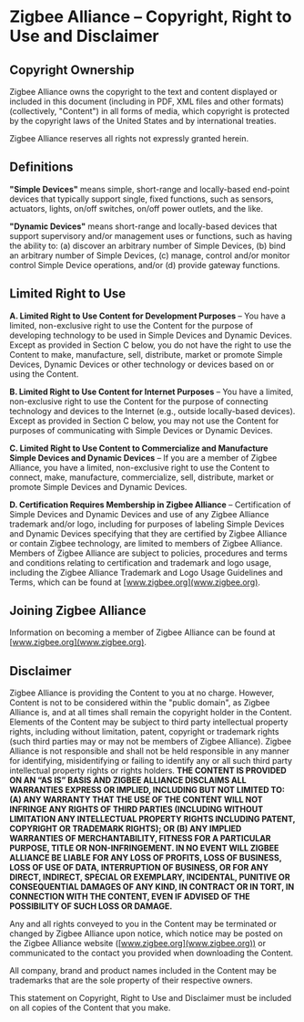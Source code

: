 Zigbee Alliance – Copyright, Right to Use and Disclaimer
========================================================

Copyright Ownership
-------------------
Zigbee Alliance owns the copyright to the text and content displayed or included in this document (including in PDF, XML files and other formats)(collectively, "Content") in all forms of media, which copyright is protected by the copyright laws of the United States and by international treaties.

Zigbee Alliance reserves all rights not expressly granted herein.  

Definitions
-----------

**"Simple Devices"** means simple, short-range and locally-based end-point devices that typically support single, fixed functions, such as sensors, actuators, lights, on/off switches, on/off power outlets, and the like. 

**"Dynamic Devices"** means short-range and locally-based devices that support supervisory and/or management uses or functions, such as having the ability to: (a) discover an arbitrary number of Simple Devices, (b) bind an arbitrary number of Simple Devices, (c) manage, control and/or monitor control Simple Device operations, and/or (d) provide gateway functions. 

Limited Right to Use
--------------------

**A.	Limited Right to Use Content for Development Purposes** – You have a limited, non-exclusive right to use the Content for the purpose of developing technology to be used in Simple Devices and Dynamic Devices.  Except as provided in Section C below, you do not have the right to use the Content to make, manufacture, sell, distribute, market or promote Simple Devices, Dynamic Devices or other technology or devices based on or using the Content.

**B.	Limited Right to Use Content for Internet Purposes** – You have a limited, non-exclusive right to use the Content for the purpose of connecting technology and devices to the Internet (e.g., outside locally-based devices). Except as provided in Section C below, you may not use the Content for purposes of communicating with Simple Devices or Dynamic Devices.  

**C.	Limited Right to Use Content to Commercialize and Manufacture Simple Devices and Dynamic Devices** – If you are a member of Zigbee Alliance, you have a limited, non-exclusive right to use the Content to connect, make, manufacture, commercialize, sell, distribute, market or promote Simple Devices and Dynamic Devices.

**D.	Certification Requires Membership in Zigbee Alliance** – Certification of Simple Devices and Dynamic Devices and use of any Zigbee Alliance trademark and/or logo, including for purposes of labeling Simple Devices and Dynamic Devices specifying that they are certified by Zigbee Alliance or contain Zigbee technology, are limited to members of Zigbee Alliance.  Members of Zigbee Alliance are subject to policies, procedures and terms and conditions relating to certification and trademark and logo usage, including the Zigbee Alliance Trademark and Logo Usage Guidelines and Terms, which can be found at [www.zigbee.org](www.zigbee.org).  

Joining Zigbee Alliance
-----------------------

Information on becoming a member of Zigbee Alliance can be found at [www.zigbee.org](www.zigbee.org).

Disclaimer
----------

Zigbee Alliance is providing the Content to you at no charge. However, Content is not to be considered within the "public domain", as Zigbee Alliance is, and at all times shall remain the copyright holder in the Content. Elements of the Content may be subject to third party intellectual property rights, including without limitation, patent, copyright or trademark rights (such third parties may or may not be members of Zigbee Alliance). Zigbee Alliance is not responsible and shall not be held responsible in any manner for identifying, misidentifying or failing to identify any or all such third party intellectual property rights or rights holders. **THE CONTENT IS PROVIDED ON AN “AS IS” BASIS AND ZIGBEE ALLIANCE DISCLAIMS ALL WARRANTIES EXPRESS OR IMPLIED, INCLUDING BUT NOT LIMITED TO: (A) ANY WARRANTY THAT THE USE OF THE CONTENT WILL NOT INFRINGE ANY RIGHTS OF THIRD PARTIES (INCLUDING WITHOUT LIMITATION ANY INTELLECTUAL PROPERTY RIGHTS INCLUDING PATENT, COPYRIGHT OR TRADEMARK RIGHTS); OR (B) ANY IMPLIED WARRANTIES OF MERCHANTABILITY, FITNESS FOR A PARTICULAR PURPOSE, TITLE OR NON-INFRINGEMENT. IN NO EVENT WILL ZIGBEE ALLIANCE BE LIABLE FOR ANY LOSS OF PROFITS, LOSS OF BUSINESS, LOSS OF USE OF DATA, INTERRUPTION OF BUSINESS, OR FOR ANY DIRECT, INDIRECT, SPECIAL OR EXEMPLARY, INCIDENTAL, PUNITIVE OR CONSEQUENTIAL DAMAGES OF ANY KIND, IN CONTRACT OR IN TORT, IN CONNECTION WITH THE CONTENT, EVEN IF ADVISED OF THE POSSIBILITY OF SUCH LOSS OR DAMAGE.**

Any and all rights conveyed to you in the Content may be terminated or changed by Zigbee Alliance upon notice, which notice may be posted on the Zigbee Alliance website ([www.zigbee.org](www.zigbee.org)) or communicated to the contact you provided when downloading the Content.  

All company, brand and product names included in the Content may be trademarks that are the sole property of their respective owners. 

This statement on Copyright, Right to Use and Disclaimer must be included on all copies of the Content that you make.
